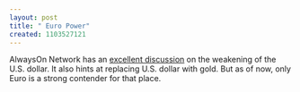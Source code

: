 ```yaml
--- 
layout: post
title: " Euro Power"
created: 1103527121
---
```

AlwaysOn Network has an <a href="http://www.alwayson-network.com/comments.php?id=P7273_0_3_0_C">excellent discussion</a> on the weakening of the U.S. dollar. It also hints at replacing U.S. dollar with gold. But as of now, only Euro is a strong contender for that place.
